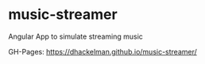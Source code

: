 # music-streamer
Angular App to simulate streaming music

GH-Pages: https://dhackelman.github.io/music-streamer/
